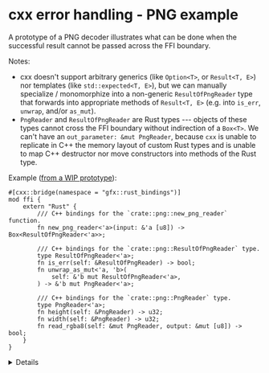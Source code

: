 # cxx error handling - PNG example

A prototype of a PNG decoder illustrates what can be done when the successful
result cannot be passed across the FFI boundary.

Notes:

* cxx doesn't support
  arbitrary generics (like `Option<T>`, or `Result<T, E>`)
  nor templates (like `std::expected<T, E>`),
  but we can manually specialize / monomorphize
  into a non-generic `ResultOfPngReader` type
  that forwards into appropriate methods of `Result<T, E>`
  (e.g. into `is_err`, `unwrap`, and/or `as_mut`).
* `PngReader` and `ResultOfPngReader` are Rust types --- objects of these types
  cannot cross the FFI boundary without indirection of a `Box<T>`.  We can't
  have an `out_parameter: &mut PngReader`, because `cxx` is unable to replicate
  in C++ the memory layout of custom Rust types and is unable to map C++
  destructor nor move constructors into methods of the Rust type.

Example ([from a WIP prototype][0]):

```rust,ignore
#[cxx::bridge(namespace = "gfx::rust_bindings")]
mod ffi {
    extern "Rust" {
        /// C++ bindings for the `crate::png::new_png_reader` function.
        fn new_png_reader<'a>(input: &'a [u8]) -> Box<ResultOfPngReader<'a>>;

        /// C++ bindings for the `crate::png::ResultOfPngReader` type.
        type ResultOfPngReader<'a>;
        fn is_err(self: &ResultOfPngReader) -> bool;
        fn unwrap_as_mut<'a, 'b>(
            self: &'b mut ResultOfPngReader<'a>,
        ) -> &'b mut PngReader<'a>;

        /// C++ bindings for the `crate::png::PngReader` type.
        type PngReader<'a>;
        fn height(self: &PngReader) -> u32;
        fn width(self: &PngReader) -> u32;
        fn read_rgba8(self: &mut PngReader, output: &mut [u8]) -> bool;
    }
}
```

<details>

If time allows, it may be worth mentioning that returning
`Box<ResultOfPngReader>` doesn't risk UB stemming from uninitialized memory
(unlike `out_parameter: &mut SomePrimitiveType`).  OTOH, this UB risk still
remains in the `read_rgba8` method.

It may be worth mentioning [the Crubit project][1] which is not available in
Chromium at this point, but which plans to support some of the FFI gaps
highlighted on this slide:

* Passing across the FFI boundary objects of most arbitrary, custom C++ and Rust types
  (replicating the memory layout, mapping C++ destructors to `drop`, making sure
  that C++ moved-away objects are compatible with semantics of Rust).

* Most arbitrary generic or template structs (automatically performing the
  monomorphisation / specialization behind the scene).

</details>

[0]: https://chromium-review.googlesource.com/c/chromium/src/+/4860211/12/ui/gfx/codec/rust_bindings/ffi.rs
[1]: https://github.com/google/crubit
